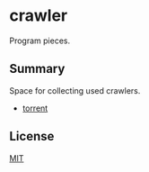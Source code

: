 # crawler
Program pieces.
 
## Summary 
Space for collecting used crawlers.

* [torrent](torrent/)
 
## License
[MIT](LICENSE)
